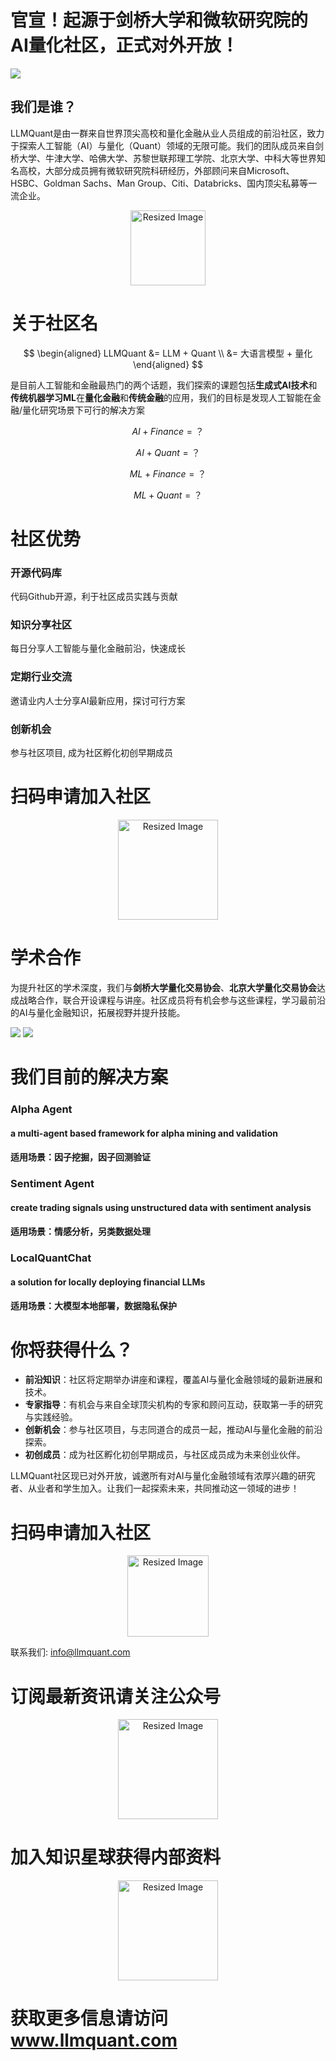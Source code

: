 # 官宣！起源于剑桥大学和微软研究院的AI量化社区，正式对外开放！  


![](https://fastly.jsdelivr.net/gh/bucketio/img3@main/2024/09/04/1725464231869-e0b2f727-2a0f-4270-bf6c-31ddc350426a.gif)

## 我们是谁？

LLMQuant是由一群来自世界顶尖高校和量化金融从业人员组成的前沿社区，致力于探索人工智能（AI）与量化（Quant）领域的无限可能。我们的团队成员来自剑桥大学、牛津大学、哈佛大学、苏黎世联邦理工学院、北京大学、中科大等世界知名高校，大部分成员拥有微软研究院科研经历，外部顾问来自Microsoft、HSBC、Goldman Sachs、Man Group、Citi、Databricks、国内顶尖私募等一流企业。

<p align="center">
  <img src="https://fastly.jsdelivr.net/gh/bucketio/img7@main/2024/09/04/1725419313467-675a448c-20ee-4992-ab33-70f16b1379a9.gif" alt="Resized Image" width="120" height="auto">
</p>


# 关于社区名

$$
\begin{aligned}
LLMQuant &= LLM + Quant \\
         &= 大语言模型 + 量化 
\end{aligned}
$$

是目前人工智能和金融最热门的两个话题，我们探索的课题包括**生成式AI技术**和**传统机器学习ML**在**量化金融**和**传统金融**的应用，我们的目标是发现人工智能在金融/量化研究场景下可行的解决方案

$$
AI + Finance=？
$$

$$
AI + Quant =？
$$

$$
ML + Finance=？
$$

$$
ML + Quant=？
$$

# 社区优势
### 开源代码库
代码Github开源，利于社区成员实践与贡献
### 知识分享社区
每日分享人工智能与量化金融前沿，快速成长    
### 定期行业交流
邀请业内人士分享AI最新应用，探讨可行方案
### 创新机会
参与社区项目, 成为社区孵化初创早期成员

# 扫码申请加入社区

<p align="center">
  <img src="https://fastly.jsdelivr.net/gh/bucketio/img17@main/2024/09/04/1725480591609-1225a922-8734-44f5-8ace-d8c5cbcbe47b.qq" alt="Resized Image" width="160" height="auto">
</p>

# 学术合作
为提升社区的学术深度，我们与**剑桥大学量化交易协会**、**北京大学量化交易协会**达成战略合作，联合开设课程与讲座。社区成员将有机会参与这些课程，学习最前沿的AI与量化金融知识，拓展视野并提升技能。

![](https://fastly.jsdelivr.net/gh/bucketio/img0@main/2024/09/04/1725457918597-d07a6531-b5a1-4bd9-8568-0e4ea34d0701.png)
![](https://fastly.jsdelivr.net/gh/bucketio/img14@main/2024/09/04/1725457918602-9850222e-1dce-4d0a-98db-f5783681eb37.jpg)

# 我们目前的解决方案

### Alpha Agent
#### a multi-agent based framework for alpha mining and validation
#### 适用场景：因子挖掘，因子回测验证

### Sentiment Agent 
#### create trading signals using unstructured data with sentiment analysis
#### 适用场景：情感分析，另类数据处理

### LocalQuantChat
#### a solution for locally deploying financial LLMs
#### 适用场景：大模型本地部署，数据隐私保护




# 你将获得什么？

- **前沿知识**：社区将定期举办讲座和课程，覆盖AI与量化金融领域的最新进展和技术。
- **专家指导**：有机会与来自全球顶尖机构的专家和顾问互动，获取第一手的研究与实践经验。
- **创新机会**：参与社区项目，与志同道合的成员一起，推动AI与量化金融的前沿探索。
- **初创成员**：成为社区孵化初创早期成员，与社区成员成为未来创业伙伴。

LLMQuant社区现已对外开放，诚邀所有对AI与量化金融领域有浓厚兴趣的研究者、从业者和学生加入。让我们一起探索未来，共同推动这一领域的进步！
# 扫码申请加入社区
<p align="center">
  <img src="https://fastly.jsdelivr.net/gh/bucketio/img17@main/2024/09/04/1725480591609-1225a922-8734-44f5-8ace-d8c5cbcbe47b.qq" alt="Resized Image" width="130" height="auto">
</p>

联系我们: info@llmquant.com

# 订阅最新资讯请关注公众号

<p align="center">
  <img src="https://fastly.jsdelivr.net/gh/bucketio/img0@main/2024/09/04/1725480989300-cad7d76e-c3b2-4cf2-b547-40b704db27f9.jpg" alt="Resized Image" width="160" height="auto">
</p>

# 加入知识星球获得内部资料

<p align="center">
  <img src="https://fastly.jsdelivr.net/gh/bucketio/img13@main/2024/09/04/1725481020190-3b1f673f-aa56-4a27-bdd6-ca7a4c5ba0eb.08" alt="Resized Image" width="160" height="auto">
</p>

# 获取更多信息请访问 www.llmquant.com

